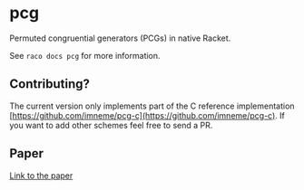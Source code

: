 pcg
===
Permuted congruential generators (PCGs) in native Racket.

See `raco docs pcg` for more information.

## Contributing? ##
The current version only implements part of the C reference implementation [https://github.com/imneme/pcg-c](https://github.com/imneme/pcg-c). If you want to add other schemes feel free to send a PR.

## Paper ##
[Link to the paper](http://www.pcg-random.org/pdf/hmc-cs-2014-0905.pdf)
